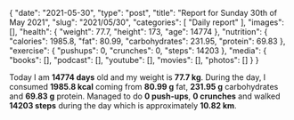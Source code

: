{
    "date": "2021-05-30",
    "type": "post",
    "title": "Report for Sunday 30th of May 2021",
    "slug": "2021\/05\/30",
    "categories": [
        "Daily report"
    ],
    "images": [],
    "health": {
        "weight": 77.7,
        "height": 173,
        "age": 14774
    },
    "nutrition": {
        "calories": 1985.8,
        "fat": 80.99,
        "carbohydrates": 231.95,
        "protein": 69.83
    },
    "exercise": {
        "pushups": 0,
        "crunches": 0,
        "steps": 14203
    },
    "media": {
        "books": [],
        "podcast": [],
        "youtube": [],
        "movies": [],
        "photos": []
    }
}

Today I am <strong>14774 days</strong> old and my weight is <strong>77.7 kg</strong>. During the day, I consumed <strong>1985.8 kcal</strong> coming from <strong>80.99 g</strong> fat, <strong>231.95 g</strong> carbohydrates and <strong>69.83 g</strong> protein. Managed to do <strong>0 push-ups</strong>, <strong>0 crunches</strong> and walked <strong>14203 steps</strong> during the day which is approximately <strong>10.82 km</strong>.